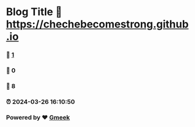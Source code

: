 # Blog Title :link: https://chechebecomestrong.github.io 
### :page_facing_up: [1](https://chechebecomestrong.github.io/tag.html) 
### :speech_balloon: 0 
### :hibiscus: 8 
### :alarm_clock: 2024-03-26 16:10:50 
### Powered by :heart: [Gmeek](https://github.com/Meekdai/Gmeek)
